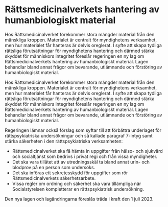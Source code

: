 # Rättsmedicinalverkets hantering av humanbiologiskt material

Hos Rättsmedicinalverket förekommer stora mängder material från den mänskliga kroppen. Materialet är centralt för myndighetens verksamhet, men hur materialet får hanteras är delvis oreglerat. I syfte att skapa tydliga rättsliga förutsättningar för myndighetens hantering och därmed stärka skyddet för människors integritet föreslår regeringen en ny lag om Rättsmedicinalverkets hantering av humanbiologiskt material. Lagen behandlar bland annat frågor om bevarande, utlämnande och förstöring av humanbiologiskt material.

Hos Rättsmedicinalverket förekommer stora mängder material från den mänskliga kroppen. Materialet är centralt för myndighetens verksamhet, men hur materialet får hanteras är delvis oreglerat. I syfte att skapa tydliga rättsliga förutsättningar för myndighetens hantering och därmed stärka skyddet för människors integritet föreslår regeringen en ny lag om Rättsmedicinalverkets hantering av humanbiologiskt material. Lagen behandlar bland annat frågor om bevarande, utlämnande och förstöring av humanbiologiskt material.

Regeringen lämnar också förslag som syftar till att förbättra underlaget för rättspsykiatriska undersökningar och så kallade paragraf 7-intyg samt stärka säkerheten i den rättspsykiatriska verksamheten:

* Rättsmedicinalverket ska få hämta in uppgifter från hälso- och sjukvård och socialtjänst som bedrivs i privat regi och från vissa myndigheter.
* Det ska vara tillåtet att av utredningsskäl ta bland annat urin- och blodprov på en person som undersöks.
* Det ska införas ett sekretesskydd för uppgifter som rör Rättsmedicinalverkets säkerhetsarbete.
* Vissa regler om ordning och säkerhet ska vara tillämpliga när Socialstyrelsen kompletterar en rättspsykiatrisk undersökning.

Den nya lagen och lagändringarna föreslås träda i kraft den 1 juli 2023.
